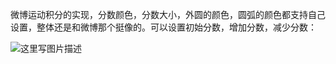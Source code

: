 微博运动积分的实现，分数颜色，分数大小，外圆的颜色，圆弧的颜色都支持自己设置，整体还是和微博那个挺像的。可以设置初始分数，增加分数，减少分数：

![这里写图片描述](http://img.blog.csdn.net/20160527111744250)


